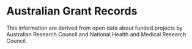Australian Grant Records
================
This information are derived from open data about funded projects by
Australian Research Council and National Health and Medical Research Council.

